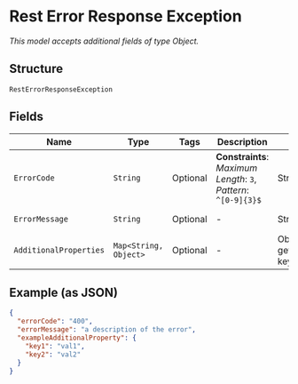 
# Rest Error Response Exception

*This model accepts additional fields of type Object.*

## Structure

`RestErrorResponseException`

## Fields

| Name | Type | Tags | Description | Getter | Setter |
|  --- | --- | --- | --- | --- | --- |
| `ErrorCode` | `String` | Optional | **Constraints**: *Maximum Length*: `3`, *Pattern*: `^[0-9]{3}$` | String getErrorCode() | setErrorCode(String errorCode) |
| `ErrorMessage` | `String` | Optional | - | String getErrorMessage() | setErrorMessage(String errorMessage) |
| `AdditionalProperties` | `Map<String, Object>` | Optional | - | Object getAdditionalProperty(String key) | additionalProperty(String key, Object value) |

## Example (as JSON)

```json
{
  "errorCode": "400",
  "errorMessage": "a description of the error",
  "exampleAdditionalProperty": {
    "key1": "val1",
    "key2": "val2"
  }
}
```

